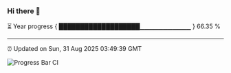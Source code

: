 ### Hi there 👋

⏳ Year progress { ███████████████████▁▁▁▁▁▁▁▁▁▁▁ } 66.35 %

---

⏰ Updated on Sun, 31 Aug 2025 03:49:39 GMT

![Progress Bar CI](https://github.com/IshwaranRudhara/GIT-ACTION/workflows/Progress%20Bar%20CI/badge.svg)
